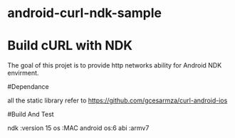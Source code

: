 # android-curl-ndk-sample
Build cURL with NDK
===================


The goal of this projet is to provide http networks ability for Android NDK envirment.

#Dependance

all the static library refer to https://github.com/gcesarmza/curl-android-ios

#Build And Test

ndk :version 15
os  :MAC
android os:6
abi :armv7
